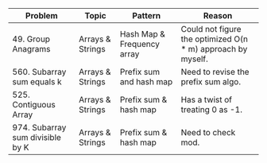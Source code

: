 | Problem                          | Topic            | Pattern                    | Reason                                                      |
|----------------------------------|------------------|----------------------------|-------------------------------------------------------------|
| 49. Group Anagrams               | Arrays & Strings | Hash Map & Frequency array | Could not figure the optimized O(n * m) approach by myself. |
| 560. Subarray sum equals k       | Arrays & Strings | Prefix sum and hash map    | Need to revise the prefix sum algo.                         |
| 525. Contiguous Array            | Arrays & Strings | Prefix sum & hash map      | Has a twist of treating 0 as -1.                            |
| 974. Subarray sum divisible by K | Arrays & Strings | Prefix sum & hash map      | Need to check mod.                                          |